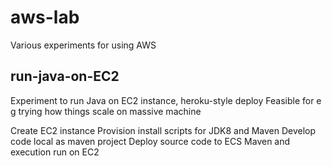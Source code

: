 aws-lab
=======

Various experiments for using AWS

run-java-on-EC2
---------------
Experiment to run Java on EC2 instance, heroku-style deploy
Feasible for e g trying how things scale on massive machine

Create EC2 instance
Provision install scripts for JDK8 and Maven
Develop code local as maven project
Deploy source code to ECS
Maven and execution run on EC2
